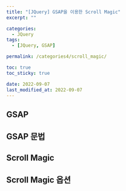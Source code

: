 ```yaml
---
title: "[JQuery] GSAP을 이용한 Scroll Magic"
excerpt: ""

categories:
  - JQuery
tags:
  - [JQuery, GSAP]

permalink: /categories4/scroll_magic/

toc: true
toc_sticky: true

date: 2022-09-07
last_modified_at: 2022-09-07
---
```


## GSAP


## GSAP 문법 

## Scroll Magic

## Scroll Magic 옵션